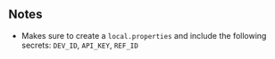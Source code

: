## Notes

- Makes sure to create a `local.properties` and include the following secrets: `DEV_ID`, `API_KEY`, `REF_ID`
